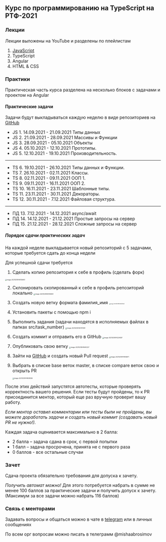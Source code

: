 ## Курс по программированию на TypeScript на РТФ-2021

### Лекции

Лекции выложены на YouTube и разделены по плейлистам

1. [JavaScript](https://www.youtube.com/channel/UCfoHH5J1ui5owLi0h7k__MQ/playlists)
2. TypeScript
3. Angular
4. HTML & CSS

### Практики

Практическая часть курса разделена на несколько блоков с задачами и проектом на Angular

#### Практические задачи

Задачи будут выкладываться каждую неделю в виде репозиториев на [GitHub](https://github.com/RTF-TypeScript-2021)

- JS 1. 14.09.2021 - 21.09.2021 Типы данных 
- JS 2. 21.09.2021 - 28.09.2021 Массивы и Функции
- JS 3. 28.09.2021 - 05.10.2021 Объекты
- JS 4. 05.10.2021 - 12.10.2021 Прототипы.
- JS 5. 12.10.2021 - 19.10.2021 Производительность.

---

- TS 6. 19.10.2021 - 26.10.2021 Типы данных и Функции.
- TS 7. 26.10.2021 - 02.11.2021 Классы.
- TS 8. 02.11.2021 - 09.11.2021 ООП 1.
- TS 9. 09.11.2021 - 16.11.2021 ООП 2.
- TS 10. 16.11.2021 - 23.11.2021 Шаблонные типы.
- TS 11. 23.11.2021 - 30.11.2021 Декораторы.
- TS 12. 30.11.2021 - 7.12.2021 Файловая структура.

---

- ПД 13. 7.12.2021 - 14.12.2021 async/await
- ПД 14. 14.12.2021 - 21.12.2021 Простые запросы на сервер
- ПД 15. 21.12.2021 - 28.12.2021 Сложные запросы на сервер

##### Порядок сдачи практических задач

На каждой неделе выкладывается новый репозиторий с 5 задачами, которые требуется сдать до конца недели

Для успешной сдачи требуется

1. Сделать копию репозитория к себе в профиль (сделать форк)
   
<img src="https://i.imgur.com/43UgRSr.png" alt="image-20210218140108451" style="zoom:33%;" />
   
2. Склонировать скопированный к себе в профиль репозиторий локально
   <img src="https://i.imgur.com/rPU7vno.png" alt="image-20210218140108451" style="zoom:33%;" />

3. Создать новую ветку формата фамилия_имя
   <img src="https://i.imgur.com/Tyg716Y.png" alt="image-20210218140341543" style="zoom:25%;" />

4. Установить пакеты с помощью npm i

5. Выполнить задания (задачи находятся в исполняемых файлах в папках src/task_number)
   <img src="https://i.imgur.com/FlMd2gV.png" alt="image-20210218140707941" style="zoom:33%;" />

6. Создать коммит и отправить его в GitHub
   <img src="https://i.imgur.com/rJ7q1sW.png" alt="image-20210218141224587" style="zoom:33%;" />

7. Опубликовать свою ветку
   <img src="https://i.imgur.com/yrXHjOv.png" alt="image-20210218141645337" style="zoom:33%;" />

8. Зайти на [GitHub](https://github.com/RTF-Angular-2021) и создать новый Pull request
   <img src="https://i.imgur.com/YsG7mr6.png" alt="image-20210218141406871" style="zoom:33%;" />

9. Выбрать в списке base веток master, в списке compare веток свою и открыть PR

   <img src="https://i.imgur.com/JVV61bd.png" alt="image-20210218141839596" style="zoom:33%;" />

После этих действий запустятся автотесты, которые проверять корректность вашего решения. Если тесты будут пройдены, то к PR присоединится ментор, который еще раз вручную проверит вашу работу.

*Если ментор оставил комментарии или тесты были не пройдены, вы можете доработать задачи и создать новый коммит (создавать новый PR не нужно!).*

Каждая задача оценивается максимально в 2 балла:

- 2 балла – задача сдана в срок, с первой попытки
- 1 балл – задача просрочена, принята не с первого раза
- 0 баллов - все остальные случаи

### Зачет

Сдача проекта обязательно требования для допуска к зачету.

*Получить автомат можно!*
Для этого потребуется набрать в сумме не менее 100 баллов за практические задачи и получить допуск к зачету.
(Максимум за все задачи можно набрать 116 баллов)

### Связь с менторами

Задавать вопросы и общаться можно в чате в [telegram](https://t.me/joinchat/4KSLSbRE5WswMmMy) или в личных сообщениях

По всем орг вопросам можно писать в телеграмм @mishaabrosimov
